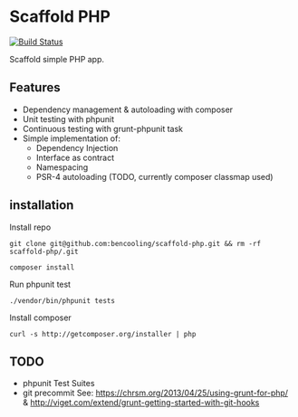 # Scaffold PHP

[![Build Status](https://travis-ci.org/bencooling/scaffold-php.svg?branch=master)](https://travis-ci.org/bencooling/scaffold-php)

Scaffold simple PHP app.

## Features

- Dependency management & autoloading with composer  
- Unit testing with phpunit
- Continuous testing with grunt-phpunit task
- Simple implementation of:
  - Dependency Injection
  - Interface as contract
  - Namespacing
  - PSR-4 autoloading (TODO, currently composer classmap used)

## installation

Install repo

    git clone git@github.com:bencooling/scaffold-php.git && rm -rf scaffold-php/.git

    composer install

Run phpunit test

    ./vendor/bin/phpunit tests

Install composer

    curl -s http://getcomposer.org/installer | php

## TODO

* phpunit Test Suites
* git precommit See: https://chrsm.org/2013/04/25/using-grunt-for-php/ & http://viget.com/extend/grunt-getting-started-with-git-hooks
